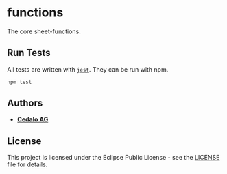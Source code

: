 # functions

The core sheet-functions.



## Run Tests
All tests are written with [`jest`][jest]. They can be run with npm.
```bash
npm test
```


## Authors
* [**Cedalo AG**][cedalo]


## License
This project is licensed under the Eclipse Public License - see the [LICENSE][license] file for details.


[cedalo]: https://cedalo.com
[jest]: https://jestjs.io
[license]: ../../LICENSE
